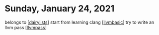 # Sunday, January 24, 2021
belongs to [[dairylists]]
start from learning clang [[llvmbasic]]
try to write an llvm pass [[llvmpass]]

[//begin]: # "Autogenerated link references for markdown compatibility"
[dairylists]: ../dairylists.md "Dairylists"
[llvmbasic]: ../notes/llvmbasic.md "Llvm:basic"
[llvmpass]: ../notes/llvmpass.md "llvmpass"
[//end]: # "Autogenerated link references"